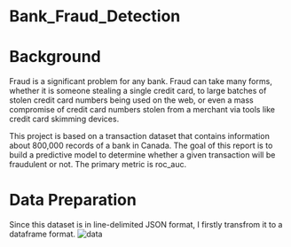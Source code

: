 # Bank_Fraud_Detection

# Background
Fraud is a significant problem for any bank. Fraud can take many forms, whether it is someone stealing a single credit card, to large batches of stolen credit card numbers being used on the web, or even a mass compromise of credit card numbers stolen from a merchant via tools like credit card skimming devices.

This project is based on a transaction dataset that contains information about 800,000 records of a bank in Canada. The goal of this report is to build a predictive model to determine whether a given transaction will be fraudulent or not. The primary metric is roc_auc.


# Data Preparation
Since this dataset is in line-delimited JSON format, I firstly transfrom it to a dataframe format.
![data](https://user-images.githubusercontent.com/64850893/103314331-c326a300-49f0-11eb-8381-0bae91605374.jpg)

